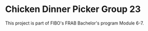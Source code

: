 # Chicken Dinner Picker Group 23
This project is part of FIBO's FRAB Bachelor's program Module 6-7.
